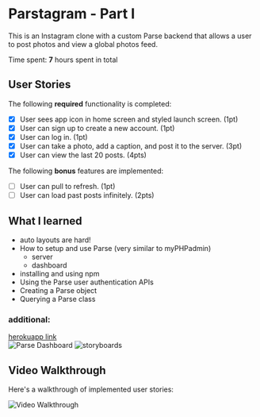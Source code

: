 # Parstagram - Part I

This is an Instagram clone with a custom Parse backend that allows a user to post photos and view a global photos feed.

Time spent: **7** hours spent in total

## User Stories

The following **required** functionality is completed:

- [x] User sees app icon in home screen and styled launch screen. (1pt)
- [x] User can sign up to create a new account. (1pt)
- [x] User can log in. (1pt)
- [x] User can take a photo, add a caption, and post it to the server. (3pt)
- [x] User can view the last 20 posts. (4pts)

The following **bonus** features are implemented:

- [ ] User can pull to refresh. (1pt)
- [ ] User can load past posts infinitely. (2pts)

## What I learned
 - auto layouts are hard!
 - How to setup and use Parse (very similar to myPHPadmin)
   - server
   - dashboard
 - installing and using npm
 - Using the Parse user authentication APIs
 - Creating a Parse object
 - Querying a Parse class

### additional: 
<a href="https://mighty-spire-60614.herokuapp.com">herokuapp link</a> <br />
<img src='https://i.ibb.co/ZxnrjNd/Screen-Shot-2019-11-16-at-2-48-35-AM.png' title='Parse Dashboard' width='' alt='Parse Dashboard' />
<img src='https://i.ibb.co/VpXZ8Cx/Screen-Shot-2019-11-16-at-2-12-04-AM.png' title='storyboards' width='' alt='storyboards' />

## Video Walkthrough

Here's a walkthrough of implemented user stories:

<img src='http://g.recordit.co/FW88TjRc0K.gif' title='Video Walkthrough' width='' alt='Video Walkthrough' />
